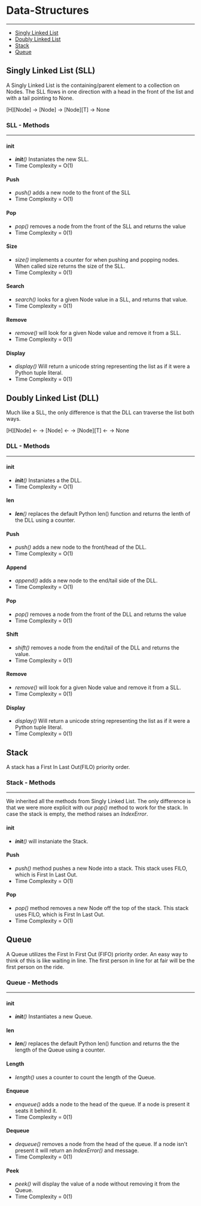 # Data-Structures
-------------------
* [Singly Linked List](https://codefellows.github.io/sea-python-401d7/lectures/linked_list.html)
* [Doubly Linked List](https://codefellows.github.io/sea-python-401d7/lectures/double_linked_list.html)
* [Stack](https://codefellows.github.io/sea-python-401d7/lectures/stack.html)
* [Queue](https://codefellows.github.io/sea-python-401d7/lectures/queue.html)

## Singly Linked List (SLL)
A Singly Linked List is the containing/parent element to a collection on Nodes. The SLL flows in one direction with a head in the front of the list and with a tail pointing to None.

[H][Node] -> [Node] -> [Node][T] -> None
### SLL - Methods
-------------------
#### __init__
* *__init__()* Instaniates the new SLL.
* Time Complexity = O(1)

#### Push
* *push()* adds a new node to the front of the SLL
* Time Complexity = O(1)

#### Pop
* *pop()* removes a node from the front of the SLL and returns the value
* Time Complexity = 0(1)

#### Size
* *size()* implements a counter for when pushing and popping nodes. When called size returns the size of the SLL.
* Time Complexity = 0(1)

#### Search
* *search()* looks for a given Node value in a SLL, and returns that value.
* Time Complexity = 0(1)

#### Remove
* *remove()* will look for a given Node value and remove it from a SLL.
* Time Complexity = 0(1)

#### Display
* *display()* Will return a unicode string representing the list as if it were a Python tuple literal.
* Time Complexity = 0(1)

## Doubly Linked List (DLL)
Much like a SLL, the only difference is that the DLL can traverse the list both ways.

[H][Node] <- -> [Node] <- -> [Node][T] <- -> None

### DLL - Methods
-------------------

#### __init__
* *__init__()* Instaniates a the DLL.
* Time Complexity = O(1)

#### __len__
* *__len__()* replaces the default Python  len() function and returns the lenth of the DLL using a counter.

#### Push
* *push()* adds a new node to the front/head of the DLL.
* Time Complexity = O(1)

#### Append
* *append()* adds a new node to the end/tail side of the DLL.
* Time Complexity = O(1)

#### Pop
* *pop()* removes a node from the front of the DLL and returns the value
* Time Complexity = 0(1)

#### Shift
* *shift()* removes a node from the end/tail of the DLL and returns the value.
* Time Complexity = 0(1)

#### Remove
* *remove()* will look for a given Node value and remove it from a SLL.
* Time Complexity = 0(1)

#### Display
* *display()* Will return a unicode string representing the list as if it were a Python tuple literal.
* Time Complexity = 0(1)
## Stack
A stack has a First In Last Out(FILO) priority order. 
### Stack - Methods
-------------------
We inherited all the methods from Singly Linked List. The only difference is that we were more explicit with our *pop()* method to work for the stack. In case the stack is empty, the method raises an *IndexError*.

#### __init__
* *__init__()* will instaniate the Stack.
#### Push
* *push()* method pushes a new Node into a stack. This stack uses FILO, which is First In Last Out.
* Time Complexity  = O(1)

#### Pop
* *pop()* method removes a new Node off the top of the stack. This stack uses FILO, which is First In Last Out.
* Time Complexity = O(1)

## Queue
A Queue utilizes the First In First Out (FIFO) priority order. An easy way to think of this is like waiting in line. The first person in line for at fair will be the first person on the ride.

### Queue - Methods
---------------------

#### __init__
* *__init__()* Instantiates a new Queue.

#### __len__
* *__len__()*  replaces the default Python  len() function and returns the the length of the Queue using a counter.

#### Length
* *length()* uses a counter to count the length of the Queue.

#### Enqueue
* *enqueue()* adds a node to the head of the queue. If a node is present it seats it behind it.
* Time Complexity = 0(1)

#### Dequeue
* *dequeue()* removes a node from the head of the queue. If a node isn't present it will return an *IndexError()* and message.
* Time Complexity = 0(1)

#### Peek
* *peek()* will display the value of a node without removing it from the Queue.
* Time Complexity = 0(1)